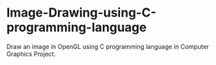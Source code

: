 # Image-Drawing-using-C-programming-language
Draw an image in OpenGL using C programming language in Computer Graphics Project.
